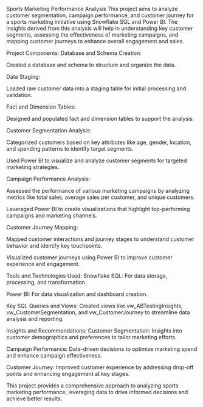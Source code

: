 Sports Marketing Performance Analysis
This project aims to analyze customer segmentation, campaign performance, and customer journey for a sports marketing initiative using Snowflake SQL and Power BI. The insights derived from this analysis will help in understanding key customer segments, assessing the effectiveness of marketing campaigns, and mapping customer journeys to enhance overall engagement and sales.

Project Components:
Database and Schema Creation:

Created a database and schema to structure and organize the data.

Data Staging:

Loaded raw customer data into a staging table for initial processing and validation.

Fact and Dimension Tables:

Designed and populated fact and dimension tables to support the analysis.

Customer Segmentation Analysis:

Categorized customers based on key attributes like age, gender, location, and spending patterns to identify target segments.

Used Power BI to visualize and analyze customer segments for targeted marketing strategies.

Campaign Performance Analysis:

Assessed the performance of various marketing campaigns by analyzing metrics like total sales, average sales per customer, and unique customers.

Leveraged Power BI to create visualizations that highlight top-performing campaigns and marketing channels.

Customer Journey Mapping:

Mapped customer interactions and journey stages to understand customer behavior and identify key touchpoints.

Visualized customer journeys using Power BI to improve customer experience and engagement.

Tools and Technologies Used:
Snowflake SQL: For data storage, processing, and transformation.

Power BI: For data visualization and dashboard creation.

Key SQL Queries and Views:
Created views like vw_ABTestingInsights, vw_CustomerSegmentation, and vw_CustomerJourney to streamline data analysis and reporting.

Insights and Recommendations:
Customer Segmentation: Insights into customer demographics and preferences to tailor marketing efforts.

Campaign Performance: Data-driven decisions to optimize marketing spend and enhance campaign effectiveness.

Customer Journey: Improved customer experience by addressing drop-off points and enhancing engagement at key stages.

This project provides a comprehensive approach to analyzing sports marketing performance, leveraging data to drive informed decisions and achieve better results.
